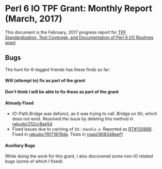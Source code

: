 # Perl 6 IO TPF Grant: Monthly Report (March, 2017)

This document is the February, 2017 progress report for [TPF Standardization,
Test Coverage, and Documentation of Perl 6 I/O Routines
grant](http://news.perlfoundation.org/2017/01/grant-proposal-standardization.html)

## Bugs

The hunt for 6-legged friends has these finds so far:

#### Will (attempt to) fix as part of the grant


#### Don't think I will be able to fix these as part of the grant



#### Already Fixed

- IO::Path.Bridge was defunct, as it was trying to call .Bridge on Str, which
    does not exist. Resolved the issue by deleting this method in [rakudo/212cc8ae5d](https://github.com/rakudo/rakudo/commit/212cc8ae5d)
- Fixed issues due to caching of `IO::Handle.e`. Reported as
    [RT#130889](https://rt.perl.org/Ticket/Display.html?id=130889). Fixed in
    [rakudo/76f71878da](https://github.com/rakudo/rakudo/commit/76f71878da61731f33b457e84c7b0e801c64af66).
    Tests in [roast/908348eef1](https://github.com/perl6/roast/commit/908348eef18b1c33f1bd8d879b9bb16f002fb6f7)

#### Auxiliary Bugs

While doing the work for this grant, I also discovered some non-IO related bugs (some of which I fixed):
